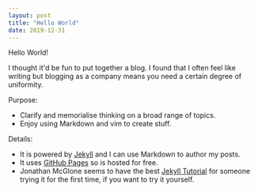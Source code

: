 ```yaml
---
layout: post
title: "Hello World"
date: 2019-12-31
---
```


Hello World!

I thought it'd be fun to put together a blog. I found that I often feel like writing but blogging as a company means you need a certain degree of uniformity.

Purpose:

* Clarify and memorialise thinking on a broad range of topics.
* Enjoy using Markdown and vim to create stuff.

Details:

* It is powered by [Jekyll](http://jekyllrb.com) and I can use Markdown to author my posts.
* It uses [GitHub Pages](https://pages.github.com) so is hosted for free.
* Jonathan McGlone seems to have the best [Jekyll Tutorial](http://jmcglone.com/guides/github-pages/) for someone trying it for the first time, if you want to try it yourself.


